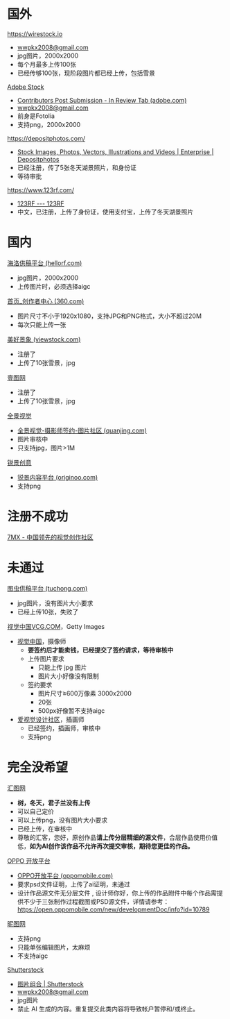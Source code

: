 # 国外
https://wirestock.io
- wwpkx2008@gmail.com
-  jpg图片，2000x2000
- 每个月最多上传100张
- 已经传够100张，现阶段图片都已经上传，包括雪景

[Adobe Stock](https://stock.adobe.com/ca/)
- [Contributors Post Submission - In Review Tab (adobe.com)](https://contributor.stock.adobe.com/ca/uploads/review)
- wwpkx2008@gmail.com
- 前身是Fotolia
- 支持png，2000x2000

https://depositphotos.com/
- [Stock Images, Photos, Vectors, Illustrations and Videos | Enterprise | Depositphotos](https://depositphotos.com/files_menu_examination.html)
- 已经注册，传了5张冬天湖景照片，和身份证
- 等待审批

https://www.123rf.com/
- [123RF --- 123RF](https://gb.123rf.com/contributor/manage-content?tab=draft)
- 中文，已注册，上传了身份证，使用支付宝，上传了冬天湖景照片


# 国内
[海洛供稿平台 (hellorf.com)](https://contributor.hellorf.com/home)
- jpg图片，2000x2000
- 上传图片时，必须选择aigc

[首页_创作者中心 (360.com)](https://creative.360.com/creative/dashboard)
- 图片尺寸不小于1920x1080，支持JPG和PNG格式，大小不超过20M
- 每次只能上传一张

[美好景象 (viewstock.com)](https://viewstock.com/)
- 注册了
- 上传了10张雪景，jpg

[壹图网](https://www.1tu.com/)
- 注册了
- 上传了10张雪景，jpg

[全景视觉](https://www.quanjing.com/)
- [全景视觉-摄影师签约-图片社区 (quanjing.com)](https://s.quanjing.com/Home)
- 图片审核中
- 只支持jpg，图片>1M

[锐景创意](https://originoo.com/)
- [锐景内容平台 (originoo.com)](https://cp.originoo.com/usercenter)
- 支持png


# 注册不成功
[7MX - 中国领先的视觉创作社区](https://7mx.com/)

# 未通过
[图虫供稿平台 (tuchong.com)](https://contributor.tuchong.com/pr?redirect_uri=%2F)
- jpg图片，没有图片大小要求
- 已经上传10张，失败了


[视觉中国VCG.COM](https://www.vcg.com/)，Getty Images
- [视觉中国](https://500px.com.cn/wwpkx)，摄像师
	- **要签约后才能卖钱，已经提交了签约请求，等待审核中**
	- 上传图片要求
		- 只能上传 jpg 图片
		- 图片大小好像没有限制
	- 签约要求
		- 图片尺寸≥600万像素 3000x2000
		- 20张
		- 500px好像暂不支持aigc
- [爱视觉设计社区](https://ishijue.com/n/m/home)，插画师
	- 已经签约，插画师，审核中
	- 支持png

# 完全没希望
[汇图网](https://user.huitu.com/v1/pic/picupload/)
- **树，冬天，君子兰没有上传**
- 可以自己定价
- 可以上传png，没有图片大小要求
- 已经上传，在审核中
- 尊敬的汇客，您好，原创作品**请上传分层精细的源文件**，合层作品使用价值低，**如为AI创作该作品不允许再次提交审核，期待您更佳的作品。**

[OPPO 开放平台](https://open.oppomobile.com/new/corporatePayment/enterpriseInfomationValidation)
- [OPPO开放平台 (oppomobile.com)](https://open.oppomobile.com/theme/index/#/theme/source/list-source)
-  要求psd文件证明，上传了ai证明，未通过
- 设计作品源文件无分层文件 , 设计师你好，你上传的作品附件中每个作品需提供不少于三张制作过程截图或PSD源文件，详情请参考：https://open.oppomobile.com/new/developmentDoc/info?id=10789

[昵图网](https://www.nipic.com/)
- 支持png
- 只能单张编辑图片，太麻烦
- 不支持aigc

[Shutterstock](https://submit.shutterstock.com/zh/dashboard)
- [图片组合 | Shutterstock](https://submit.shutterstock.com/zh/portfolio/pending/photo)
- wwpkx2008@gmail.com
- jpg图片
- 禁止 AI 生成的内容。重复提交此类内容将导致帐户暂停和/或终止。